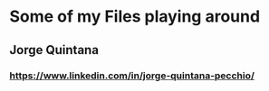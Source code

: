 # Some of my Files playing around
## Jorge Quintana 
### https://www.linkedin.com/in/jorge-quintana-pecchio/
